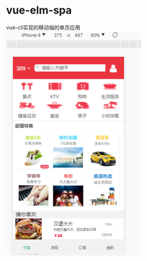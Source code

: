 # vue-elm-spa
vue-cli实现的移动端的单页应用
![image](https://github.com/yidongying/vue-elm-spa/raw/master/vue-elm-spa/screenshot/首页.png)
